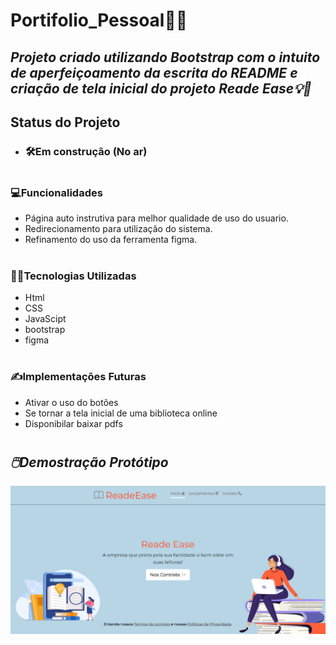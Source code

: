 # Portifolio_Pessoal📑👩

## ***Projeto criado utilizando Bootstrap com o intuito de aperfeiçoamento da escrita do README e criação de tela inicial do projeto Reade Ease💡📝***

## **Status do Projeto**
- ### 🛠️Em construção (No ar)
#  
### **💻Funcionalidades**
- Página auto instrutiva para melhor qualidade de uso do usuario.
- Redirecionamento para utilização do sistema.
- Refinamento do uso da ferramenta figma.
#  
  
### **👨‍💻Tecnologias Utilizadas**
- Html
- CSS
- JavaScipt
- bootstrap
- figma
#
### **✍️Implementações Futuras**
- Ativar o uso do botões
- Se tornar a tela inicial de uma biblioteca online
- Disponibilar baixar pdfs
#
## ***🖱️Demostração Protótipo***

![App Screenshot](https://raw.githubusercontent.com/tatacarollinydev/images-readme/main/Captura%20de%20tela%202023-09-19%20112920.png)
